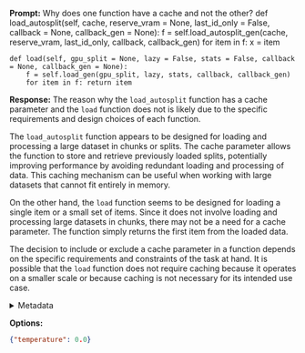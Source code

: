 **Prompt:**
Why does one function have a cache and not the other?
    def load_autosplit(self, cache, reserve_vram = None, last_id_only = False, callback = None, callback_gen = None):
        f = self.load_autosplit_gen(cache, reserve_vram, last_id_only, callback, callback_gen)
        for item in f: x = item


    def load(self, gpu_split = None, lazy = False, stats = False, callback = None, callback_gen = None):
        f = self.load_gen(gpu_split, lazy, stats, callback, callback_gen)
        for item in f: return item

**Response:**
The reason why the `load_autosplit` function has a cache parameter and the `load` function does not is likely due to the specific requirements and design choices of each function.

The `load_autosplit` function appears to be designed for loading and processing a large dataset in chunks or splits. The cache parameter allows the function to store and retrieve previously loaded splits, potentially improving performance by avoiding redundant loading and processing of data. This caching mechanism can be useful when working with large datasets that cannot fit entirely in memory.

On the other hand, the `load` function seems to be designed for loading a single item or a small set of items. Since it does not involve loading and processing large datasets in chunks, there may not be a need for a cache parameter. The function simply returns the first item from the loaded data.

The decision to include or exclude a cache parameter in a function depends on the specific requirements and constraints of the task at hand. It is possible that the `load` function does not require caching because it operates on a smaller scale or because caching is not necessary for its intended use case.

<details><summary>Metadata</summary>

- Duration: 6634 ms
- Datetime: 2023-12-19T20:38:22.804998
- Model: gpt-3.5-turbo-0613

</details>

**Options:**
```json
{"temperature": 0.0}
```

